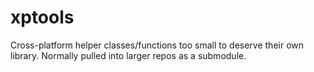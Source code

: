 # xptools
Cross-platform helper classes/functions too small to deserve their own library. Normally pulled into larger repos as a submodule.
